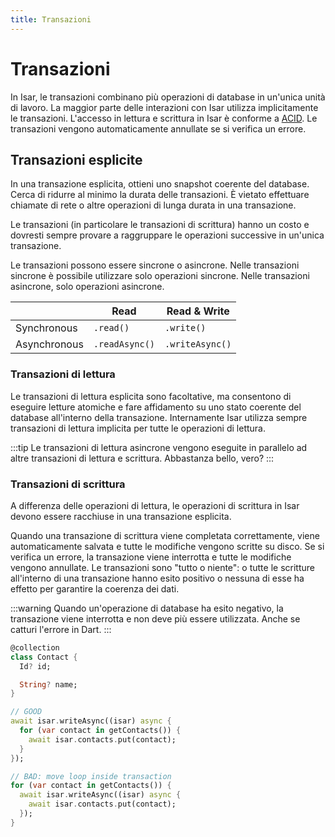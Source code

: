 ```yaml
---
title: Transazioni
---
```


# Transazioni

In Isar, le transazioni combinano più operazioni di database in un'unica unità di lavoro. La maggior parte delle interazioni con Isar utilizza implicitamente le transazioni. L'accesso in lettura e scrittura in Isar è conforme a [ACID](http://en.wikipedia.org/wiki/ACID). Le transazioni vengono automaticamente annullate se si verifica un errore.

## Transazioni esplicite

In una transazione esplicita, ottieni uno snapshot coerente del database. Cerca di ridurre al minimo la durata delle transazioni. È vietato effettuare chiamate di rete o altre operazioni di lunga durata in una transazione.

Le transazioni (in particolare le transazioni di scrittura) hanno un costo e dovresti sempre provare a raggruppare le operazioni successive in un'unica transazione.

Le transazioni possono essere sincrone o asincrone. Nelle transazioni sincrone è possibile utilizzare solo operazioni sincrone. Nelle transazioni asincrone, solo operazioni asincrone.

|              | Read         | Read & Write       |
|--------------|--------------|--------------------|
| Synchronous  | `.read()` | `.write()`  |
| Asynchronous | `.readAsync()`     | `.writeAsync()`      |


### Transazioni di lettura

Le transazioni di lettura esplicita sono facoltative, ma consentono di eseguire letture atomiche e fare affidamento su uno stato coerente del database all'interno della transazione. Internamente Isar utilizza sempre transazioni di lettura implicita per tutte le operazioni di lettura.

:::tip
Le transazioni di lettura asincrone vengono eseguite in parallelo ad altre transazioni di lettura e scrittura. Abbastanza bello, vero?
:::

### Transazioni di scrittura

A differenza delle operazioni di lettura, le operazioni di scrittura in Isar devono essere racchiuse in una transazione esplicita.

Quando una transazione di scrittura viene completata correttamente, viene automaticamente salvata e tutte le modifiche vengono scritte su disco. Se si verifica un errore, la transazione viene interrotta e tutte le modifiche vengono annullate. Le transazioni sono "tutto o niente": o tutte le scritture all'interno di una transazione hanno esito positivo o nessuna di esse ha effetto per garantire la coerenza dei dati.

:::warning
Quando un'operazione di database ha esito negativo, la transazione viene interrotta e non deve più essere utilizzata. Anche se catturi l'errore in Dart.
:::

```dart
@collection
class Contact {
  Id? id;

  String? name;
}

// GOOD
await isar.writeAsync((isar) async {
  for (var contact in getContacts()) {
    await isar.contacts.put(contact);
  }
});

// BAD: move loop inside transaction
for (var contact in getContacts()) {
  await isar.writeAsync((isar) async {
    await isar.contacts.put(contact);
  });
}
```
